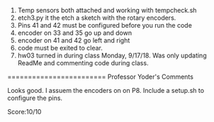 1. Temp sensors both attached and working with tempcheck.sh
2. etch3.py it the etch a sketch with the rotary encoders.
3. Pins 41 and 42 must be configured before you run the code
4. encoder on 33 and 35 go up and down
5. encoder on 41 and 42 go left and right
6. code must be exited to clear.
7. hw03 turned in during class Monday, 9/17/18. Was only updating ReadMe and commenting code during class.


========================
Professor Yoder's Comments

Looks good.  I assuem the encoders on on P8.
Include a setup.sh to configure the pins.

Score:10/10